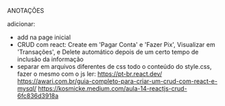 ANOTAÇÕES 

adicionar:
 - add <span> na page inicial
 - CRUD com react: Create em 'Pagar Conta' e 'Fazer Pix', Visualizar em 'Transações', e Delete automático depois de um certo tempo de inclusão da informação
 - separar em arquivos diferentes de css todo o conteúdo do style.css, fazer o mesmo com o js
ler:
 https://pt-br.react.dev/ 
 https://awari.com.br/guia-completo-para-criar-um-crud-com-react-e-mysql/
 https://kosmicke.medium.com/aula-14-reactjs-crud-6fc836d3918a 
